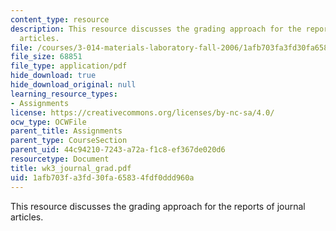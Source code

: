 ```yaml
---
content_type: resource
description: This resource discusses the grading approach for the reports of journal
  articles.
file: /courses/3-014-materials-laboratory-fall-2006/1afb703fa3fd30fa65834fdf0ddd960a_wk3_journal_grad.pdf
file_size: 68851
file_type: application/pdf
hide_download: true
hide_download_original: null
learning_resource_types:
- Assignments
license: https://creativecommons.org/licenses/by-nc-sa/4.0/
ocw_type: OCWFile
parent_title: Assignments
parent_type: CourseSection
parent_uid: 44c94210-7243-a72a-f1c8-ef367de020d6
resourcetype: Document
title: wk3_journal_grad.pdf
uid: 1afb703f-a3fd-30fa-6583-4fdf0ddd960a
---
```

This resource discusses the grading approach for the reports of journal articles.